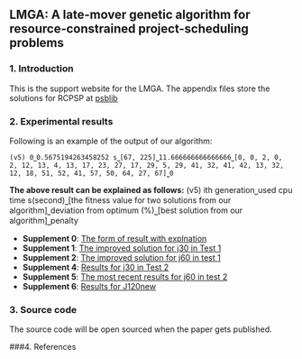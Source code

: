 ## LMGA: A late-mover genetic algorithm for resource-constrained project-scheduling problems

### 1. Introduction
This is the support website for the LMGA. The appendix files store the solutions for RCPSP at [psblib](http://www.om-db.wi.tum.de/psplib/library.html) 


###  2. Experimental results
Following is an example of the output of our algorithm:
```
(v5) 0⎵0.5675194263458252 s⎵[67, 225]⎵11.666666666666666⎵[0, 0, 2, 0, 2, 12, 13, 4, 13, 17, 23, 27, 17, 29, 5, 29, 41, 32, 41, 42, 13, 32, 12, 18, 51, 52, 41, 57, 50, 64, 27, 67]⎵0
```
**The above result can be explained as follows:**
(v5) ith generation⎵used cpu time s(second)⎵[the fitness value for two solutions from our algorithm]⎵deviation from optimum (%)⎵[best solution from our algorithm]⎵penalty

- **Supplement 0**: [The form of result with explnation](experiments/Supplement0.md)
- **Supplement 1**: [The improved solution for j30 in Test 1](#)
- **Supplement 2**:  [The improved solution for j60 in test 1](#)
- **Supplement 4**:  [Results for j30 in Test 2](#)
- **Supplement 5**:  [The most recent results for j60 in test 2 ](#)
- **Supplement 6**:  [Results for J120new](#)



### 3. Source code

The source code will be open sourced when the paper gets published.


###4. References


